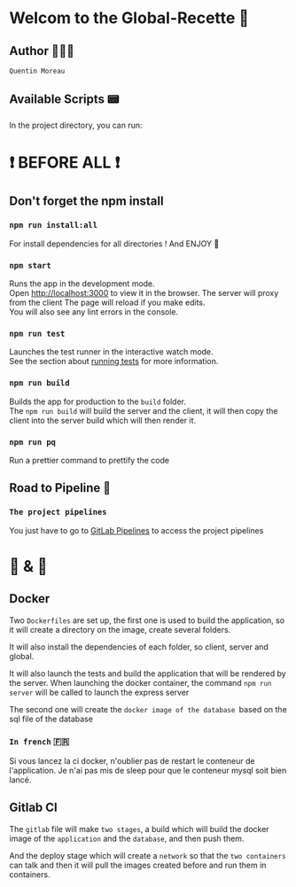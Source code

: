 # Welcom to the Global-Recette 🍔

## Author 👨🏼‍💻

`Quentin Moreau`

## Available Scripts 📟

In the project directory, you can run:

#

# ❗️ BEFORE ALL ❗️

## Don't forget the npm install

### `npm run install:all`

For install dependencies for all directories ! And ENJOY 🌈

### `npm start`

Runs the app in the development mode.\
Open [http://localhost:3000](http://localhost:3000) to view it in the browser.
The server will proxy from the client
The page will reload if you make edits.\
You will also see any lint errors in the console.

### `npm run test`

Launches the test runner in the interactive watch mode.\
See the section about [running tests](https://jestjs.io/fr/) for more information.

### `npm run build`

Builds the app for production to the `build` folder.\
The `npm run build` will build the server and the client, it will then copy the client into the server build which will then render it.

### `npm run pq`

Run a prettier command to prettify the code

## Road to Pipeline 🚀

### `The project pipelines`

You just have to go to [GitLab Pipelines](https://gitlab.com/qm-h/webapp-devops/-/pipelines) to access the project pipelines

#

# 🐳 & 🦊

## Docker

Two `Dockerfiles` are set up, the first one is used to build the application, so it will create a directory on the image, create several folders.

It will also install the dependencies of each folder, so client, server and global.

It will also launch the tests and build the application that will be rendered by the server. When launching the docker container, the command `npm run server` will be called to launch the express server

The second one will create the `docker image of the database `based on the sql file of the database

### `In french` 🇫🇷

Si vous lancez la ci docker, n'oublier pas de restart le conteneur de l'application. Je n'ai pas mis de sleep pour que le conteneur mysql soit bien lancé.

## Gitlab CI

The `gitlab` file will make `two stages`, a build which will build the docker image of the `application` and the `database`, and then push them.

And the deploy stage which will create a `network` so that the `two containers` can talk and then it will pull the images created before and run them in containers.
